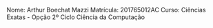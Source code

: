 Nome: Arthur Boechat Mazzi
Matrícula: 201765012AC
Curso: Ciências Exatas - Opção 2º Ciclo Ciência da Computação